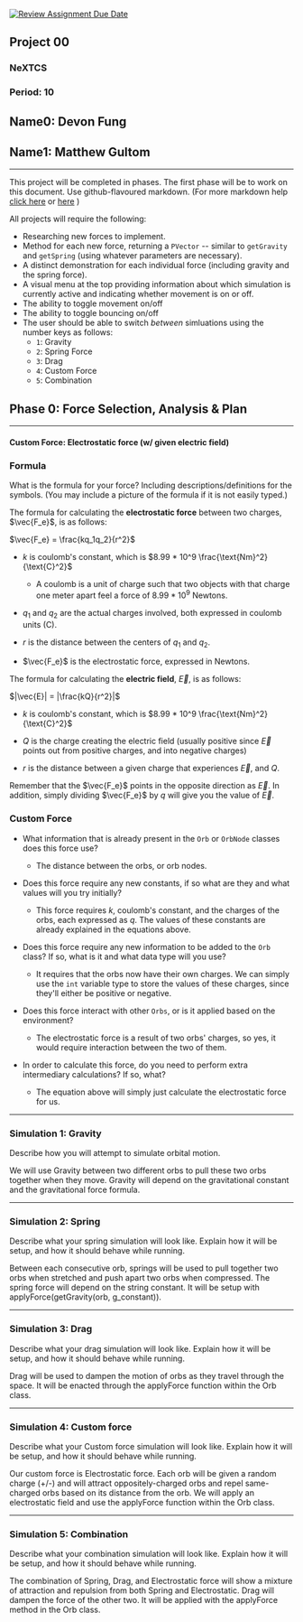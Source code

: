 [![Review Assignment Due Date](https://classroom.github.com/assets/deadline-readme-button-22041afd0340ce965d47ae6ef1cefeee28c7c493a6346c4f15d667ab976d596c.svg)](https://classroom.github.com/a/gbHItYk9)

## Project 00

### NeXTCS

### Period: 10

## Name0: Devon Fung

## Name1: Matthew Gultom

---

This project will be completed in phases. The first phase will be to work on this document. Use github-flavoured markdown. (For more markdown help [click here](https://github.com/adam-p/markdown-here/wiki/Markdown-Cheatsheet) or [here](https://docs.github.com/en/get-started/writing-on-github/getting-started-with-writing-and-formatting-on-github/basic-writing-and-formatting-syntax) )

All projects will require the following:

- Researching new forces to implement.
- Method for each new force, returning a `PVector`  -- similar to `getGravity` and `getSpring` (using whatever parameters are necessary).
- A distinct demonstration for each individual force (including gravity and the spring force).
- A visual menu at the top providing information about which simulation is currently active and indicating whether movement is on or off.
- The ability to toggle movement on/off
- The ability to toggle bouncing on/off
- The user should be able to switch _between_ simluations using the number keys as follows:
  - `1`: Gravity
  - `2`: Spring Force
  - `3`: Drag
  - `4`: Custom Force
  - `5`: Combination

## Phase 0: Force Selection, Analysis & Plan

---------- 

#### Custom Force: Electrostatic force (w/ given electric field)

### Formula

What is the formula for your force? Including descriptions/definitions for the symbols. (You may include a picture of the formula if it is not easily typed.)



The formula for calculating the **electrostatic force** between two charges, $\vec{F_e}$, is as follows:

$\vec{F_e} = \frac{kq_1q_2}{r^2}$

* $k$ is coulomb's constant, which is $8.99 * 10^9 \frac{\text{Nm}^2}{\text{C}^2}$
  
  * A coulomb is a unit of charge such that two objects with that charge one meter apart feel a force of $8.99 * 10^9$ Newtons.

* $q_1$ and $q_2$ are the actual charges involved, both expressed in coulomb units ($\text{C}$).

* $r$ is the distance between the centers of $q_1$ and $q_2$.

* $\vec{F_e}$ is the electrostatic force, expressed in Newtons.



The formula for calculating the **electric field**, $\vec{E}$, is as follows:

$|\vec{E}| = |\frac{kQ}{r^2}|$

* $k$ is coulomb's constant, which is $8.99 * 10^9 \frac{\text{Nm}^2}{\text{C}^2}$

* $Q$ is the charge creating the electric field (usually positive since $\vec{E}$ points out from positive charges, and into negative charges)

* $r$ is the distance between a given charge that experiences $\vec{E}$, and $Q$.



Remember that the $\vec{F_e}$ points in the opposite direction as $\vec{E}$. In addition, simply dividing $\vec{F_e}$ by $q$ will give you the value of $\vec{E}$.

### Custom Force

- What information that is already present in the `Orb` or `OrbNode` classes does this force use?
  
  - The distance between the orbs, or orb nodes.

- Does this force require any new constants, if so what are they and what values will you try initially?
  
  - This force requires $k$, coulomb's constant, and the charges of the orbs, each expressed as $q$. The values of these constants are already explained in the equations above.

- Does this force require any new information to be added to the `Orb` class? If so, what is it and what data type will you use?
  
  - It requires that the orbs now have their own charges. We can simply use the `int` variable type to store the values of these charges, since they'll either be positive or negative.

- Does this force interact with other `Orbs`, or is it applied based on the environment?
  
  - The electrostatic force is a result of two orbs' charges, so yes, it would require interaction between the two of them.

- In order to calculate this force, do you need to perform extra intermediary calculations? If so, what?
  
  - The equation above will simply just calculate the electrostatic force for us.

---

### Simulation 1: Gravity

Describe how you will attempt to simulate orbital motion.

We will use Gravity between two different orbs to pull these two orbs together when they move. Gravity will depend on the gravitational constant and the gravitational force formula.

--- 

### Simulation 2: Spring

Describe what your spring simulation will look like. Explain how it will be setup, and how it should behave while running.

Between each consecutive orb, springs will be used to pull together two orbs when stretched and push apart two orbs when compressed. The spring force will depend on the string constant. It will be setup with applyForce(getGravity(orb, g_constant)).

--- 

### Simulation 3: Drag

Describe what your drag simulation will look like. Explain how it will be setup, and how it should behave while running.

Drag will be used to dampen the motion of orbs as they travel through the space. It will be enacted through the applyForce function within the Orb class.

--- 

### Simulation 4: Custom force

Describe what your Custom force simulation will look like. Explain how it will be setup, and how it should behave while running.

Our custom force is Electrostatic force. Each orb will be given a random charge (+/-) and will attract oppositely-charged orbs and repel same-charged orbs based on its distance from the orb. We will apply an electrostatic field and use the applyForce function within the Orb class.

--- 

### Simulation 5: Combination

Describe what your combination simulation will look like. Explain how it will be setup, and how it should behave while running.

The combination of Spring, Drag, and Electrostatic force will show a mixture of attraction and repulsion from both Spring and Electrostatic. Drag will dampen the force of the other two. It will be applied with the applyForce method in the Orb class.
